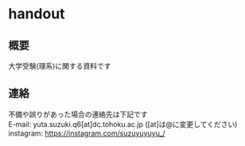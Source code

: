 # handout
## 概要
大学受験(理系)に関する資料です  

## 連絡
不備や誤りがあった場合の連絡先は下記です  
E-mail: yuta.suzuki.q6[at]dc.tohoku.ac.jp ([at]は@に変更してください)  
instagram: https://instagram.com/suzuyuyuyu_/

